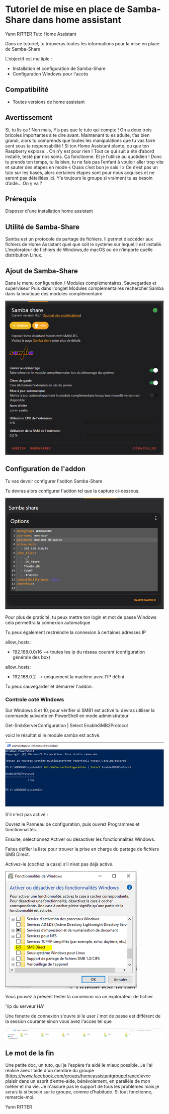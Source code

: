 # Tutoriel de mise en place de Samba-Share dans home assistant
Yann RITTER  Tuto Home Assistant 

Dans ce tutoriel, tu trouveras toutes les informations pour la mise en place de Samba-Share

L'objectif est multiple : 
- Installation et configuration de Samba-Share
- Configuration Windows pour l'accès




## Compatibilité
- Toutes versions de home assistant



## Avertissement 

Si, tu lis ça ! Non mais, Y’a pas que le tuto qui compte ! On a deux trois bricoles importantes à te dire avant.
Maintenant tu es adulte, t’as bien grandi, alors tu comprends que toutes les manipulations que tu vas faire sont sous ta responsabilité !
Si ton Home Assistant plante, ou que ton Raspberry explose… On n’y est pour rien !
Tout ce qui suit a été d’abord installé, testé par nos soins. Ça fonctionne. Et je l’utilise au quotidien !
Donc tu prends ton temps, tu lis bien, tu ne fais pas l’enfant à vouloir aller trop vite et sauter des étapes en mode « Ouais c’est bon je sais ! »
Ce n’est pas un tuto sur les bases, alors certaines étapes sont pour nous acquises et ne seront pas détaillées ici. Y’a toujours le groupe si vraiment tu as besoin d’aide…
On y va ?


## Prérequis

Disposer d'une installation home assistant

## Utilité de Samba-Share

Samba est un protocole de partage de fichiers.
Il permet d’accéder aux fichiers de Home Assistant quel que soit le système sur lequel il est installé.
L’explorateur de fichiers de Windows,de macOS ou de n’importe quelle distribution Linux.


## Ajout de Samba-Share
Dans le menu configuration / Modules complémentaires, Sauvegardes et superviseur
Puis dans l'onglet Modules complementaires rechercher Samba dans la boutique des modules complémentaire

![alt text](https://github.com/ryann72/Home-assistant-tutoriel/blob/main/Samba-Share/Images/module1.png)


## Configuration de l'addon

Tu vas devoir configurer l'addon Samba-Share

Tu devras alors configurer l'addon tel que la capture ci-dessous.

![alt text](https://github.com/ryann72/Home-assistant-tutoriel/blob/main/Samba-Share/Images/module2.PNG)

Pour plus de praticité, tu peux mettre ton login et mot de passe Windows cela permettra la connexion automatique

Tu peux également restreindre la connexion à certaines adresses IP

allow_hosts:
  - 192.168.0.0/16 --> toutes les ip du réseau courant (configuration générale des box)
  
allow_hosts:
  - 192.168.0.2 --> uniquement la machine avec l'IP défini


Tu peux sauvegarder et démarrer l'addon.


### Controle coté Windows 

Sur Windows 8 et 10, pour vérifier si SMB1 est activé tu devras utiliser la commande suivante en PowerShell en mode administrateur

Get-SmbServerConfiguration | Select EnableSMB2Protocol

voici le résultat si le module samba est activé.

![alt text](https://github.com/ryann72/Home-assistant-tutoriel/blob/main/Samba-Share/Images/powershell1.PNG)

S'il n'est pas activé : 

Ouvrez le Panneau de configuration, puis ouvrez Programmes et fonctionnalités. 

Ensuite, sélectionnez Activer ou désactiver les fonctionnalités Windows. 

Faites défiler la liste pour trouver la prise en charge du partage de fichiers SMB Direct.

Activez-le (cochez la case) s’il n’est pas déjà activé.

![alt text](https://github.com/ryann72/Home-assistant-tutoriel/blob/main/Samba-Share/Images/windows1.PNG)


Vous pouvez à présent tester la connexion via un explorateur de fichier
 
 '\\ip du serveur HA'

Une fenetre de connexion s'ouvre si le user / mot de passe est différent de la session courante
sinon vous avez l'acces tel que 

![alt text](https://github.com/ryann72/Home-assistant-tutoriel/blob/main/Samba-Share/Images/windows2.PNG)


## Le mot de la fin
Une petite doc, un tuto, qui je l'espère t’a aidé le mieux possible.
Je l'ai réalisé avec l'aide d'un membre du groupe (https://www.facebook.com/groups/homeassistantgroupefrance)avec plaisir dans un esprit d’entre-aide, bénévolement, en parallèle de mon métier et ma vie.
Je n'assure pas le support de tous les problèmes mais je serais là si besoin sur le groupe, comme d’habitude.
Si tout fonctionne, remercie-moi.

Yann RITTER
